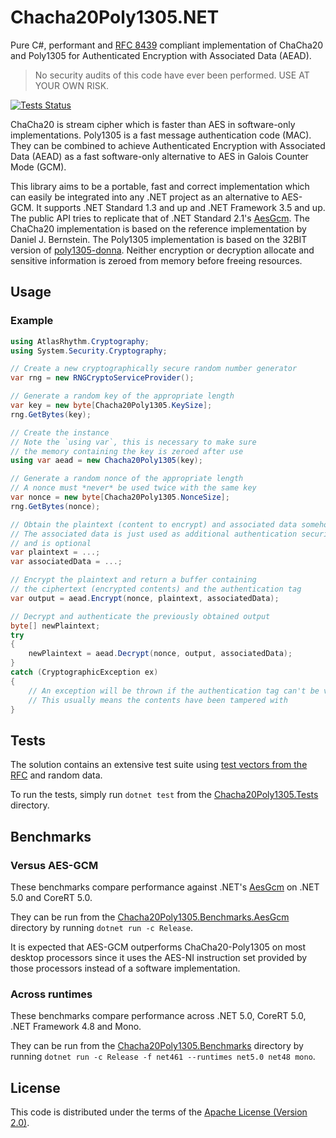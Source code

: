 # Chacha20Poly1305.NET

Pure C#, performant and [RFC 8439](https://tools.ietf.org/html/rfc8439) compliant implementation of ChaCha20 and Poly1305 for Authenticated Encryption with Associated Data (AEAD).

> No security audits of this code have ever been performed. USE AT YOUR OWN RISK.

[![Tests Status](https://img.shields.io/github/workflow/status/Atlas-Rhythm/Chacha20Poly1305.NET/Tests?label=tests&style=for-the-badge)](https://github.com/Atlas-Rhythm/Chacha20Poly1305.NET/actions?query=workflow%3ATests)

ChaCha20 is stream cipher which is faster than AES in software-only implementations. Poly1305 is a fast message authentication code (MAC). They can be combined to achieve Authenticated Encryption with Associated Data (AEAD) as a fast software-only alternative to AES in Galois Counter Mode (GCM).

This library aims to be a portable, fast and correct implementation which can easily be integrated into any .NET project as an alternative to AES-GCM. It supports .NET Standard 1.3 and up and .NET Framework 3.5 and up. The public API tries to replicate that of .NET Standard 2.1's [AesGcm](https://docs.microsoft.com/en-us/dotnet/api/system.security.cryptography.aesgcm?view=netstandard-2.1). The ChaCha20 implementation is based on the reference implementation by Daniel J. Bernstein. The Poly1305 implementation is based on the 32BIT version of [poly1305-donna](https://github.com/floodyberry/poly1305-donna). Neither encryption or decryption allocate and sensitive information is zeroed from memory before freeing resources.

## Usage

### Example

```cs
using AtlasRhythm.Cryptography;
using System.Security.Cryptography;

// Create a new cryptographically secure random number generator
var rng = new RNGCryptoServiceProvider();

// Generate a random key of the appropriate length
var key = new byte[Chacha20Poly1305.KeySize];
rng.GetBytes(key);

// Create the instance
// Note the `using var`, this is necessary to make sure
// the memory containing the key is zeroed after use
using var aead = new Chacha20Poly1305(key);

// Generate a random nonce of the appropriate length
// A nonce must *never* be used twice with the same key
var nonce = new byte[Chacha20Poly1305.NonceSize];
rng.GetBytes(nonce);

// Obtain the plaintext (content to encrypt) and associated data somehow
// The associated data is just used as additional authentication security
// and is optional
var plaintext = ...;
var associatedData = ...;

// Encrypt the plaintext and return a buffer containing
// the ciphertext (encrypted contents) and the authentication tag
var output = aead.Encrypt(nonce, plaintext, associatedData);

// Decrypt and authenticate the previously obtained output
byte[] newPlaintext;
try
{
    newPlaintext = aead.Decrypt(nonce, output, associatedData);
}
catch (CryptographicException ex)
{
    // An exception will be thrown if the authentication tag can't be verified
    // This usually means the contents have been tampered with
}
```

## Tests

The solution contains an extensive test suite using [test vectors from the RFC](https://tools.ietf.org/html/rfc8439#section-2.8.2) and random data.

To run the tests, simply run `dotnet test` from the [Chacha20Poly1305.Tests](Chacha20Poly1305.Tests) directory.

## Benchmarks

### Versus AES-GCM

These benchmarks compare performance against .NET's [AesGcm](https://docs.microsoft.com/en-us/dotnet/api/system.security.cryptography.aesgcm?view=netstandard-2.1) on .NET 5.0 and CoreRT 5.0.

They can be run from the [Chacha20Poly1305.Benchmarks.AesGcm](Chacha20Poly1305.Benchmarks.AesGcm) directory by running `dotnet run -c Release`.

It is expected that AES-GCM outperforms ChaCha20-Poly1305 on most desktop processors since it uses the AES-NI instruction set provided by those processors instead of a software implementation.

### Across runtimes

These benchmarks compare performance across .NET 5.0, CoreRT 5.0, .NET Framework 4.8 and Mono.

They can be run from the [Chacha20Poly1305.Benchmarks](Chacha20Poly1305.Benchmarks) directory by running `dotnet run -c Release -f net461 --runtimes net5.0 net48 mono`.

## License

This code is distributed under the terms of the [Apache License (Version 2.0)](LICENSE).

